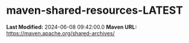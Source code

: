 # maven-shared-resources-LATEST

**Last Modified:** 2024-06-08 09:42:00.0
**Maven URL:** https://maven.apache.org/shared-archives/
